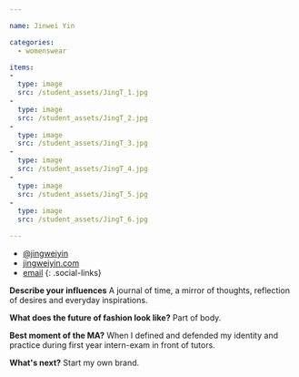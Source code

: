 ```yaml
---

name: Jinwei Yin

categories:
  - womenswear

items:
-
  type: image
  src: /student_assets/JingT_1.jpg
-
  type: image
  src: /student_assets/JingT_2.jpg
-
  type: image
  src: /student_assets/JingT_3.jpg
-
  type: image
  src: /student_assets/JingT_4.jpg
-
  type: image
  src: /student_assets/JingT_5.jpg
-
  type: image
  src: /student_assets/JingT_6.jpg

---
```


* [@jingweiyin](https://www.instagram.com/jingweiyin/)
* [jingweiyin.com](https://www.jingweiyin.com)
* [email](mailto:jingwei.yin@network.rca.ac.uk)
{: .social-links}

**Describe your influences**
A journal of time, a mirror of thoughts, reflection of desires and everyday inspirations. 

**What does the future of fashion look like?**
Part of body.

**Best moment of the MA?**
When I defined and defended my identity and practice during first year intern-exam in front of tutors.

**What's next?**
Start my own brand.
